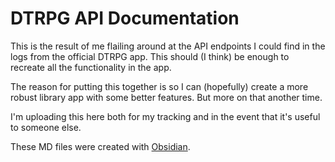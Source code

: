 # DTRPG API Documentation

This is the result of me flailing around at the API endpoints I could find in the logs from the official DTRPG app. This should (I think) be enough to recreate all the functionality in the app.

The reason for putting this together is so I can (hopefully) create a more robust library app with some better features. But more on that another time.

I'm uploading this here both for my tracking and in the event that it's useful to someone else.

These MD files were created with [Obsidian](https://obsidian.md).
